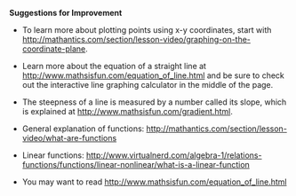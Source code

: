 **Suggestions for Improvement**

* To learn more about plotting points using x-y coordinates, start with http://mathantics.com/section/lesson-video/graphing-on-the-coordinate-plane. 

* Learn more about the equation of a straight line at http://www.mathsisfun.com/equation_of_line.html and be sure to check out the interactive line graphing calculator in the middle of the page. 

* The steepness of a line is measured by a number called its slope, which is explained at http://www.mathsisfun.com/gradient.html.

* General explanation of functions: http://mathantics.com/section/lesson-video/what-are-functions

* Linear functions: http://www.virtualnerd.com/algebra-1/relations-functions/functions/linear-nonlinear/what-is-a-linear-function

* You may want to read http://www.mathsisfun.com/equation_of_line.html

